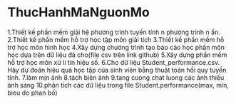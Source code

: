# ThucHanhMaNguonMo
1.Thiết  kế phần mềm giải hệ phương trình tuyến tính n phương trình n ẩn.
2.Thiết kế phần mềm hỗ trợ học tập môn giải tích
3.Thiết kế phần mềm hỗ trợ học môn hình học
4.Xây dựng chương trình tạo báo cáo học phần môn học dựa trên dữ liệu đã cho(file csv trên link github)
5.Xây dựng phần mềm hỗ trợ học môn xử lí tín hiệu số.
6.Cho dữ liệu Student_performance.csv. Hãy dự đoán hiệu quả học tập của sinh viên bằng thuật toán hồi quy tuyến tính.
7.làm mịn ảnh
8.tách biên ảnh
9.tang cuong chat luong các ảnh thiếu ánh sáng
10.phân tích các dữ liệu trong file Student.performance(max, min, bieu do phan bố)
